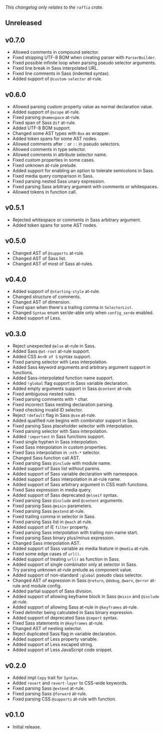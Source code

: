 _This changelog only relates to the `raffia` crate._

## Unreleased

## v0.7.0

- Allowed comments in compound selector.
- Fixed stripping UTF-8 BOM when creating parser with `ParserBuilder`.
- Fixed possible infinite loop when parsing pseudo selector arguments.
- Fixed line break in Sass interpolated URL.
- Fixed line comments in Sass (indented syntax).
- Added support of `@custom-selector` at-rule.

## v0.6.0

- Allowed parsing custom property value as normal declaration value.
- Added support of `@scope` at-rule.
- Fixed parsing `@namespace` at-rule.
- Fixed span of Sass `@if` at-rule.
- Added UTF-8 BOM support.
- Changed some AST types with `Box` as wrapper.
- Added token spans for some AST nodes.
- Allowed comments after `:` or `::` in pseudo selectors.
- Allowed comments in type selector.
- Allowed comments in attribute selector name.
- Fixed custom properties in some cases.
- Fixed unknown at-rule prelude.
- Added support for enabling an option to tolerate semicolons in Sass.
- Fixed media query comparison in Sass.
- Fixed parsing nested Sass unary expression.
- Fixed parsing Sass arbitrary argument with comments or whitespaces.
- Allowed tokens in function call.

## v0.5.1

- Rejected whitespace or comments in Sass arbitrary argument.
- Added token spans for some AST nodes.

## v0.5.0

- Changed AST of `@supports` at-rule.
- Changed AST of Sass list.
- Changed AST of most of Sass at-rules.

## v0.4.0

- Added support of `@starting-style` at-rule.
- Changed structure of comments.
- Changed AST of dimension.
- Fixed span when there's a trailing comma in `SelectorList`.
- Changed `Syntax` enum ser/de-able only when `config_serde` enabled.
- Added support of Less.

## v0.3.0

- Reject unexpected `@else` at-rule in Sass.
- Added Sass `@at-root` at-rule support.
- Added CSS `An+B of S` syntax support.
- Fixed parsing selector with Less interpolation.
- Added Sass keyword arguments and arbitrary argument support in functions.
- Added Sass-interpolated function name support.
- Added `!global` flag support in Sass variable declaration.
- Added empty arguments support in Sass `@content` at-rule.
- Fixed ambiguous nested rules.
- Fixed parsing comments with `*` char.
- Fixed incorrect Sass nesting declaration parsing.
- Fixed checking invalid ID selector.
- Reject `!default` flag in Sass `@use` at-rule.
- Added qualified rule begins with combinator support in Sass.
- Fixed parsing Sass placeholder selector with interpolation.
- Fixed parsing selector with Sass interpolation.
- Added `!important` in Sass functions support.
- Fixed single hyphen in Sass interpolation.
- Fixed Sass interpolation in custom properties.
- Fixed Sass interpolation in `:nth-*` selector.
- Changed Sass function call AST.
- Fixed parsing Sass `@include` with module name.
- Added support of Sass list without parens.
- Added support of Sass variable declaration with namespace.
- Added support of Sass interpolation in at-rule name.
- Added support of Sass arbitrary argument in CSS math functions.
- Fixed Sass expression in media query.
- Added support of Sass deprecated `@elseif` syntax.
- Fixed parsing Sass `@include` and `@content` arguments.
- Fixed parsing Sass `@mixin` parameters.
- Fixed parsing Sass `@extend` at-rule.
- Fixed trailing comma in selector in Sass.
- Fixed parsing Sass list in `@each` at-rule.
- Added support of IE `filter` property.
- Fixed parsing Sass interpolation with trailing non-name start.
- Fixed parsing Sass binary plus/minus expression.
- Changed Sass interpolation AST.
- Added support of Sass variable as media feature in `@media` at-rule.
- Fixed some edge cases of `url()`.
- Added support of treating `url()` as function in Sass.
- Added support of single combinator only at selector in Sass.
- Try parsing unknown at-rule prelude as component value.
- Added support of non-standard `:global` pseudo class selector.
- Changed AST of expression in Sass `@return`, `@debug`, `@warn`, `@error` at-rule and module config.
- Added partial support of Sass division.
- Added support of allowing keyframe block in Sass `@mixin` and `@include` at-rule.
- Added support of allowing Sass at-rule in `@keyframes` at-rule.
- Fixed delimiter being calculated in Sass binary expression.
- Added support of deprecated Sass `@import` syntax.
- Fixed Sass statements in `@keyframes` at-rule.
- Changed AST of nesting selector.
- Reject duplicated Sass flag in variable declaration.
- Added support of Less property variable.
- Added support of Less escaped string.
- Added support of Less JavaScript code snippet.

## v0.2.0

- Added impl `Copy` trait for `Syntax`.
- Added `revert` and `revert-layer` to CSS-wide keywords.
- Fixed parsing Sass `@extend` at-rule.
- Fixed parsing Sass `@forward` at-rule.
- Fixed parsing CSS `@supports` at-rule with function.

## v0.1.0

- Initial release.
